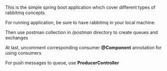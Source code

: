 This is the simple spring boot application which cover different types of rabbitmq concepts.

For running application, be sure to have rabbitmq in your local machine.


Then use postman collection in _/postman_ directory to create queues and exchanges

At last, uncomment corresponding consumer **@Component** annotation for using consumers

For push messages to queue, use **ProducerController**